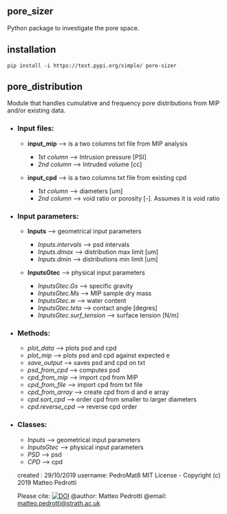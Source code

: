 ##  pore_sizer
Python package to investigate the pore space.

## installation
    pip install -i https://test.pypi.org/simple/ pore-sizer

##  pore_distribution
Module that handles cumulative and frequency pore distributions from MIP and/or
existing data.

* ### Input files:
  * **input_mip** --> is a two columns txt file from MIP analysis
    * _1st column_ --> Intrusion pressure [PSI]
    * _2nd column_ --> Intruded volume [cc]

  * **input_cpd** --> is a two columns txt file from existing cpd
    * _1st column_ --> diameters [um]
    * _2nd column_ --> void ratio or porosity [-]. Assumes it is void ratio

* ### Input parameters:
  * **Inputs** --> geometrical input parameters
    * _Inputs.intervals_ --> psd intervals
    * _Inputs.dmax_ --> distribution max limit [um]
    * _Inputs.dmin_ --> distributions min limit [um]

  * **InputsGtec** --> physical input parameters
    * _InputsGtec.Gs_ --> specific gravity
    * _InputsGtec.Ms_ --> MIP sample dry mass
    * _InputsGtec.w_ --> water content
    * _InputsGtec.teta_ --> contact angle [degres]
    * _InputsGtec.surf_tension_ --> surface tension [N/m]

* ### Methods:
  * _plot_data_ --> plots psd and cpd
  * _plot_mip_ --> plots psd and cpd against expected e
  * _save_output_ --> saves psd and cpd on txt
  * _psd_from_cpd_ --> computes psd
  * _cpd_from_mip_ --> import cpd from MIP
  * _cpd_from_file_ --> import cpd from txt file
  * _cpd_from_array_ --> create cpd from d and e array
  * _cpd.sort_cpd_ --> order cpd from smaller to larger diameters
  * _cpd.reverse_cpd_ --> reverse cpd order

* ### Classes:
  * _Inputs_ --> geometrical input parameters
  * _InputsGtec_ --> physical input parameters
  * _PSD_ --> psd
  * _CPD_ --> cpd


  created : 29/10/2019
  username: PedroMat8
  MIT License - Copyright (c) 2019 Matteo Pedrotti

  Please cite:
  [![DOI](https://www.zenodo.org/badge/218507773.svg)](https://www.zenodo.org/badge/latestdoi/218507773)
  @author: Matteo Pedrotti
  @email: matteo.pedrotti@strath.ac.uk
